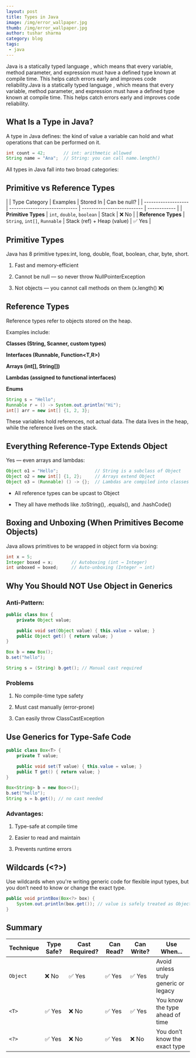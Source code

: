 ```yaml
---
layout: post
title: Types in Java
image: /img/error_wallpaper.jpg
thumb: /img/error_wallpaper.jpg
author: tushar sharma
category: blog
tags: 
 - java
---
```


Java is a statically typed language , which means that every variable, method parameter, and expression must have a defined type known at compile time. This helps catch errors early and improves code reliability.<!-- truncate_here -->Java is a statically typed language , which means that every variable, method parameter, and expression must have a defined type known at compile time. This helps catch errors early and improves code reliability.



## What Is a Type in Java?

A type in Java defines: the kind of value a variable can hold and what operations that can be performed on it.

```java
int count = 42;       // int: arithmetic allowed
String name = "Ana";  // String: you can call name.length()
```

All types in Java fall into two broad categories:

## Primitive vs Reference Types

| | Type Category       | Examples                      | Stored In                  | Can be null? |
| ------------------- | ----------------------------- | -------------------------- | ------------ |
| **Primitive Types** | `int`, `double`, `boolean`    | Stack                      | ❌ No         |
| **Reference Types** | `String`, `int[]`, `Runnable` | Stack (ref) + Heap (value) | ✅ Yes        |

## Primitive Types

Java has 8 primitive types:int, long, double, float, boolean, char, byte, short.

1. Fast and memory-efficient

2. Cannot be null — so never throw NullPointerException

3. Not objects — you cannot call methods on them (x.length() ❌)

## Reference Types

Reference types refer to objects stored on the heap.

Examples include:

**Classes (String, Scanner, custom types)**

**Interfaces (Runnable, Function<T,R>)**

**Arrays (int[], String[])**

**Lambdas (assigned to functional interfaces)**

**Enums**

```java
String s = "Hello";
Runnable r = () -> System.out.println("Hi");
int[] arr = new int[] {1, 2, 3};
```

These variables hold references, not actual data. The data lives in the heap, while the reference lives on the stack.

## Everything Reference-Type Extends Object

Yes — even arrays and lambdas:

```java
Object o1 = "Hello";              // String is a subclass of Object
Object o2 = new int[] {1, 2};     // Arrays extend Object
Object o3 = (Runnable) () -> {};  // Lambdas are compiled into classes implementing interfaces
```

* All reference types can be upcast to Object

* They all have methods like .toString(), .equals(), and .hashCode()

## Boxing and Unboxing (When Primitives Become Objects)

Java allows primitives to be wrapped in object form via boxing:

```java
int x = 5;
Integer boxed = x;       // Autoboxing (int → Integer)
int unboxed = boxed;     // Auto-unboxing (Integer → int)
```

##  Why You Should NOT Use Object in Generics

###  Anti-Pattern:

```java
public class Box {
    private Object value;

    public void set(Object value) { this.value = value; }
    public Object get() { return value; }
}

Box b = new Box();
b.set("hello");

String s = (String) b.get(); // Manual cast required
```

### Problems

1. No compile-time type safety

2. Must cast manually (error-prone)

3. Can easily throw ClassCastException

## Use Generics for Type-Safe Code

```java
public class Box<T> {
    private T value;

    public void set(T value) { this.value = value; }
    public T get() { return value; }
}

Box<String> b = new Box<>();
b.set("hello");
String s = b.get(); // no cast needed
```
### Advantages:

1. Type-safe at compile time

2. Easier to read and maintain

3. Prevents runtime errors

## Wildcards (<?>)

Use wildcards when you're writing generic code for flexible input types, but you don’t need to know or change the exact type.

```java
public void printBox(Box<?> box) {
    System.out.println(box.get()); // value is safely treated as Object
}
```

## Summary 

| Technique | Type Safe? | Cast Required? | Can Read? | Can Write? | Use When...                          |
| --------- | ---------- | -------------- | --------- | ---------- | ------------------------------------ |
| `Object`  | ❌ No       | ✅ Yes          | ✅ Yes     | ✅ Yes      | Avoid unless truly generic or legacy |
| `<T>`     | ✅ Yes      | ❌ No           | ✅ Yes     | ✅ Yes      | You know the type ahead of time      |
| `<?>`     | ✅ Yes      | ❌ No           | ✅ Yes     | ❌ No       | You don’t know the exact type        |


